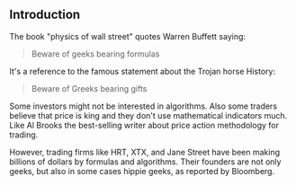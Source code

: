 ## Introduction

The book "physics of wall street" quotes Warren Buffett saying: 

> Beware of geeks bearing formulas

It's a reference to the famous statement about the Trojan horse History:

> Beware of Greeks bearing gifts

Some investors might not be interested in algorithms. Also some traders believe that price is king and they don't use mathematical indicators much. Like Al Brooks the best-selling writer about price action methodology for trading.

However, trading firms like HRT, XTX, and Jane Street have been making billions of dollars by formulas and algorithms. Their founders are not only geeks, but also in some cases hippie geeks, as reported by Bloomberg.
